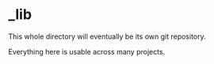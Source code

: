 _lib
====

This whole directory will eventually be its own git repository.

Everything here is usable across many projects.
